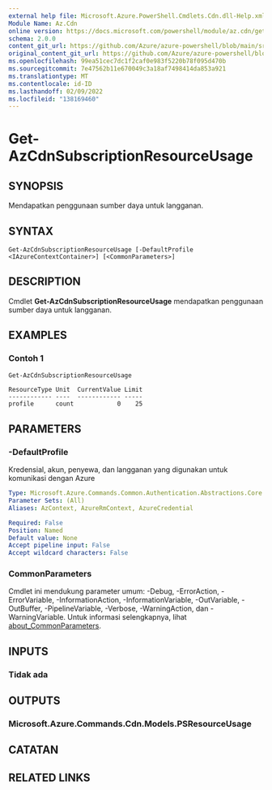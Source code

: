 ```yaml
---
external help file: Microsoft.Azure.PowerShell.Cmdlets.Cdn.dll-Help.xml
Module Name: Az.Cdn
online version: https://docs.microsoft.com/powershell/module/az.cdn/get-azcdnsubscriptionresourceusage
schema: 2.0.0
content_git_url: https://github.com/Azure/azure-powershell/blob/main/src/Cdn/Cdn/help/Get-AzCdnSubscriptionResourceUsage.md
original_content_git_url: https://github.com/Azure/azure-powershell/blob/main/src/Cdn/Cdn/help/Get-AzCdnSubscriptionResourceUsage.md
ms.openlocfilehash: 99ea51cec7dc1f2caf0e983f5220b78f095d470b
ms.sourcegitcommit: 7e47562b11e670049c3a18af7498414da853a921
ms.translationtype: MT
ms.contentlocale: id-ID
ms.lasthandoff: 02/09/2022
ms.locfileid: "138169460"
---
```

# Get-AzCdnSubscriptionResourceUsage

## SYNOPSIS
Mendapatkan penggunaan sumber daya untuk langganan.

## SYNTAX

```
Get-AzCdnSubscriptionResourceUsage [-DefaultProfile <IAzureContextContainer>] [<CommonParameters>]
```

## DESCRIPTION
Cmdlet **Get-AzCdnSubscriptionResourceUsage** mendapatkan penggunaan sumber daya untuk langganan.

## EXAMPLES

### Contoh 1
```powershell
Get-AzCdnSubscriptionResourceUsage
```

```Output
ResourceType Unit  CurrentValue Limit
------------ ----  ------------ -----
profile      count            0    25
```

## PARAMETERS

### -DefaultProfile
Kredensial, akun, penyewa, dan langganan yang digunakan untuk komunikasi dengan Azure

```yaml
Type: Microsoft.Azure.Commands.Common.Authentication.Abstractions.Core.IAzureContextContainer
Parameter Sets: (All)
Aliases: AzContext, AzureRmContext, AzureCredential

Required: False
Position: Named
Default value: None
Accept pipeline input: False
Accept wildcard characters: False
```

### CommonParameters
Cmdlet ini mendukung parameter umum: -Debug, -ErrorAction, -ErrorVariable, -InformationAction, -InformationVariable, -OutVariable, -OutBuffer, -PipelineVariable, -Verbose, -WarningAction, dan -WarningVariable. Untuk informasi selengkapnya, lihat [about_CommonParameters](http://go.microsoft.com/fwlink/?LinkID=113216).

## INPUTS

### Tidak ada

## OUTPUTS

### Microsoft.Azure.Commands.Cdn.Models.PSResourceUsage

## CATATAN

## RELATED LINKS

